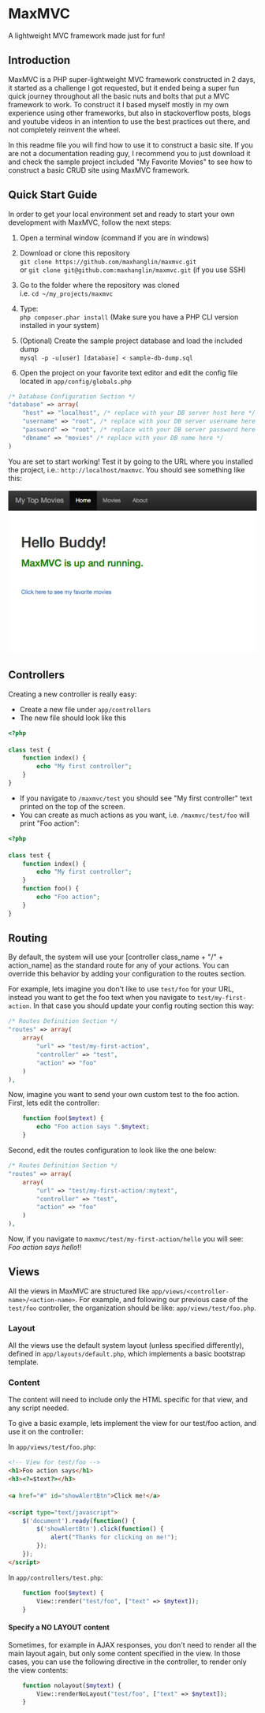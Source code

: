 # MaxMVC
A lightweight MVC framework made just for fun!

## Introduction
MaxMVC is a PHP super-lightweight MVC framework constructed in 2 days, it started as a challenge I got requested, but it ended being a super fun quick journey throughout all the basic nuts and bolts that put a MVC framework to work. To construct it I based myself mostly in my own experience using other frameworks, but also in stackoverflow posts, blogs and youtube videos in an intention to use the best practices out there, and not completely reinvent the wheel.

In this readme file you will find how to use it to construct a basic site. If you are not a documentation reading guy, I recommend you to just download it and check the sample project included "My Favorite Movies" to see how to construct a basic CRUD site using MaxMVC framework.

## Quick Start Guide
In order to get your local environment set and ready to start your own development with MaxMVC, follow the next steps:

1. Open a terminal window (command if you are in windows)
2. Download or clone this repository<br>
`git clone https://github.com/maxhanglin/maxmvc.git`<br>
or `git clone git@github.com:maxhanglin/maxmvc.git` (if you use SSH)

4. Go to the folder where the repository was cloned<br>
i.e. `cd ~/my_projects/maxmvc`

5. Type:<br>
`php composer.phar install` (Make sure you have a PHP CLI version installed in your system)

6. (Optional) Create the sample project database and load the included dump<br>
`mysql -p -u[user] [database] < sample-db-dump.sql`

7. Open the project on your favorite text editor and edit the config file located in `app/config/globals.php`<br>
```php
/* Database Configuration Section */
"database" => array(
	"host" => "localhost", /* replace with your DB server host here */
	"username" => "root", /* replace with your DB server username here */
	"password" => "root", /* replace with your DB server password here */
	"dbname" => "movies" /* replace with your DB name here */
)
```

You are set to start working! Test it by going to the URL where you installed the project, i.e.: `http://localhost/maxmvc`. You should see something like this:<br><br>
![Home Screen](https://raw.githubusercontent.com/maxhanglin/maxmvc/master/screenshot.png "Home Screen")

## Controllers
Creating a new controller is really easy:

- Create a new file under `app/controllers`
- The new file should look like this

```php
<?php

class test {
	function index() {
		echo "My first controller";
	}
}
```

- If you navigate to `/maxmvc/test` you should see "My first controller" text printed on the top of the screen.
- You can create as much actions as you want, i.e. `/maxmvc/test/foo` will print "Foo action":
```php
<?php

class test {
	function index() {
		echo "My first controller";
	}
	function foo() {
		echo "Foo action";
	}
}
```

## Routing
By default, the system will use your [controller class_name + "/" + action_name] as the standard route for any of your actions. You can override this behavior by adding your configuration to the routes section.

For example, lets imagine you don't like to use `test/foo` for your URL, instead you want to get the foo text when you navigate to `test/my-first-action`. In that case you should update your config routing section this way:

```php
/* Routes Definition Section */
"routes" => array(
	array(
		"url" => "test/my-first-action",
		"controller" => "test",
		"action" => "foo"
	)
),
```

Now, imagine you want to send your own custom test to the foo action. First, lets edit the controller:

```php
	function foo($mytext) {
		echo "Foo action says ".$mytext;
	}
```

Second, edit the routes configuration to look like the one below:

```php
/* Routes Definition Section */
"routes" => array(
	array(
		"url" => "test/my-first-action/:mytext",
		"controller" => "test",
		"action" => "foo"
	)
),
```

Now, if you navigate to `maxmvc/test/my-first-action/hello` you will see: *Foo action says hello*!!

## Views
All the views in MaxMVC are structured like `app/views/<controller-name>/<action-name>`. For example, and following our previous case of the `test/foo` controller, the organization should be like: `app/views/test/foo.php`.

### Layout
All the views use the default system layout (unless specified differently), defined in `app/layouts/default.php`, which implements a basic bootstrap template. 

### Content
The content will need to include only the HTML specific for that view, and any script needed. 

To give a basic example, lets implement the view for our test/foo action, and use it on the controller:

In `app/views/test/foo.php`:
```html
<!-- View for test/foo -->
<h1>Foo action says</h1>
<h3><?=$text?></h3>

<a href="#" id="showAlertBtn">Click me!</a>

<script type="text/javascript">
	$('document').ready(function() {
		$('showAlertBtn').click(function() {
			alert("Thanks for clicking on me!");
		});
	});
</script>
```

In `app/controllers/test.php`:
```php
	function foo($mytext) {
		View::render("test/foo", ["text" => $mytext]);
	}
```

#### Specify a NO LAYOUT content
Sometimes, for example in AJAX responses, you don't need to render all the main layout again, but only some content specified in the view. In those cases, you can use the following directive in the controller, to render only the view contents:

```php
	function nolayout($mytext) {
		View::renderNoLayout("test/foo", ["text" => $mytext]);
	}
```
